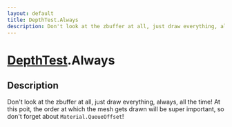```yaml
---
layout: default
title: DepthTest.Always
description: Don't look at the zbuffer at all, just draw everything, always, all the time! At this poit, the order at which the mesh gets drawn will be  super important, so don't forget about Material.QueueOffset!
---
```

# [DepthTest]({{site.url}}/Pages/Reference/DepthTest.html).Always

## Description
Don't look at the zbuffer at all, just draw everything,
always, all the time! At this poit, the order at which the mesh
gets drawn will be  super important, so don't forget about
`Material.QueueOffset`!

